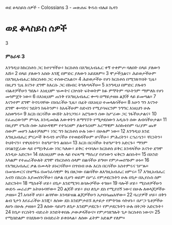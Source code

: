 ﻿
ወደ ቆላስይስ ሰዎች - Colossians 3 - መጽሐፍ ቅዱስ ብሉይ ኪዳን
# ወደ ቆላስይስ ሰዎች
3
### ምዕራፍ 3
 እንግዲህ ከክርስቶስ ጋር ከተነሣችሁ፥ ክርስቶስ በእግዚአብሔር ቀኝ ተቀምጦ ባለበት በላይ ያለውን እሹ።
2  በላይ ያለውን አስቡ እንጂ በምድር ያለውን አይደለም።
3  ሞታችኋልና፥ ሕይወታችሁም በእግዚአብሔር ከክርስቶስ ጋር ተሰውሮአልና።
4  ሕይወታችሁ የሆነ ክርስቶስ በሚገለጥበት ጊዜ፥ በዚያን ጊዜ እናንተ ደግሞ ከእርሱ ጋር በክብር ትገለጣላችሁ።
5  እንግዲህ በምድር ያሉቱን ብልቶቻችሁን ግደሉ፥ እነዚህም ዝሙትና ርኵሰት ፍትወትም ክፉ ምኞትም ጣኦትንም ማምለክ የሆነ መጎምጀት ነው።
6  በእነዚህም ጠንቅ የእግዚአብሔር ቍጣ በማይታዘዙ ልጆች ላይ ይመጣል።
7  እናንተም ደግሞ ትኖሩባቸው በነበራችሁ ጊዜ፥ በፊት በእነዚህ ተመላለሳችሁ።
8  አሁን ግን እናንተ ደግሞ ቍጣንና ንዴትን ክፋትንም፥ ከአፋችሁም ስድብን የሚያሳፍርንም ንግግር እነዚህን ሁሉ አስወግዱ።
9  እርስ በርሳችሁ ውሸት አትነጋገሩ፥ አሮጌውን ሰው ከሥራው ጋር ገፋችሁታልና፥
10  የፈጠረውንም ምሳሌ እንዲመስል እውቀትን ለማግኘት የሚታደሰውን አዲሱን ሰው ለብሳችሁታል።
11  በዚያም የግሪክ ሰው አይሁዳዊም የተገረዘም ያልተገረዘም አረማዊም እስኩቴስም ባሪያም ጨዋ ሰውም መሆን አልተቻለም፥ ነገር ግን ክርስቶስ ሁሉ ነው፥ በሁሉም ነው።
12  እንግዲህ እንደ እግዚአብሔር ምርጦች ቅዱሳን ሆናችሁ የተወደዳችሁም ሆናችሁ፥ ምሕረትን፥ ርኅራኄን፥ ቸርነትን፥ ትህትናን፥ የዋህነትን፥ ትዕግሥትን ልበሱ።
13  እርስ በርሳችሁ ትዕግሥትን አድርጉ፥ ማንም በባልንጀራው ላይ የሚነቅፈው ነገር ካለው፥ ይቅር ተባባሉ። ክርስቶስ ይቅር እንዳላችሁ እናንተ ደግሞ እንዲሁ አድርጉ።
14  በእነዚህም ሁሉ ላይ የፍጻሜ ማሰሪያ የሆነውን ፍቅርን ልበሱት።
15  በአንድ አካልም የተጠራችሁለት ደግሞ የክርስቶስ ሰላም በልባችሁ ይግዛ። የምታመሰግኑም ሁኑ።
16  የእግዚአብሔር ቃል በሙላት ይኑርባችሁ። በጥበብ ሁሉ እርስ በርሳችሁ አስተምሩና ገሥጹ። በመዝሙርና በዝማሬ በመንፈሳዊም ቅኔ በጸጋው በልባችሁ ለእግዚአብሔር ዘምሩ።
17  እግዚአብሔር አብን በእርሱ እያመሰገናችሁ፥ በቃል ቢሆን ወይም በሥራ የምታደርጉትን ሁሉ በጌታ በኢየሱስ ስም አድርጉት።
18  ሚስቶች ሆይ፥ በጌታ እንደሚገባ ለባሎቻችሁ ተገዙ።
19  ባሎች ሆይ፥ ሚስቶቻችሁን ውደዱ መራራም አትሁኑባቸው።
20  ልጆች ሆይ፥ ይህ ለጌታ ደስ የሚያሰኝ ነውና በሁሉ ለወላጆቻችሁ ታዘዙ።
21  አባቶች ሆይ፥ ልባቸው እንዳይዝል ልጆቻችሁን አታበሳጩአቸው።
22  ባሪያዎች ሆይ፥ በቅን ልብ ጌታን እየፈራችሁ እንጂ፥ ለሰው ደስ እንደምታሰኙ ለታይታ የምትገዙ ሳትሆኑ፥ በሥጋ ጌቶቻችሁ ለሆኑ በሁሉ ታዘዙ።
23  ለሰው ሳይሆን ለጌታ እንደምታደርጉ፥ የምታደርጉትን ሁሉ በትጋት አድርጉት፥
24  ከጌታ የርስትን ብድራት እንድትቀበሉ ታውቃላችሁና። የምታገለግሉት ጌታ ክርስቶስ ነውና።
25  የሚበድልም የበደለውን በብድራት ይቀበላል፥ ለሰው ፊትም አድልዎ የለም። 
